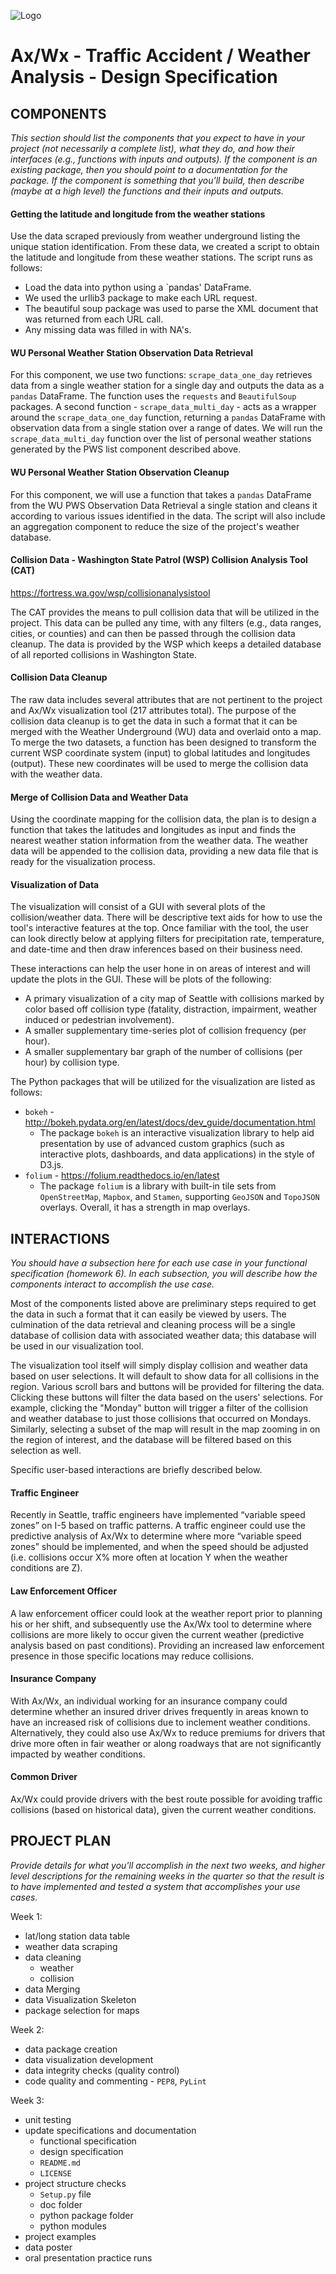 ![Logo](https://raw.githubusercontent.com/rexthompson/Ax-Wx/master/images/Logo.png "Logo")


Ax/Wx - Traffic Accident / Weather Analysis - Design Specification
==================================================================


COMPONENTS
----------
_This section should list the components that you expect to have in your project (not necessarily a complete list), what they do, and how their interfaces (e.g., functions with inputs and outputs). If the component is an existing package, then you should point to a documentation for the package. If the component is something that you'll build, then describe (maybe at a high level) the functions and their inputs and outputs._

#### Getting the latitude and longitude from the weather stations

Use the data scraped previously from weather underground listing the unique station identification. From these data, we created a script to obtain the latitude and longitude from these weather stations. The script runs as follows:

- Load the data into python using a `pandas' DataFrame.
- We used the urllib3 package to make each URL request.
- The beautiful soup package was used to parse the XML document that was returned from each URL call.
- Any missing data was filled in with NA's.

#### WU Personal Weather Station Observation Data Retrieval

For this component, we use two functions: `scrape_data_one_day` retrieves data from a single weather station for a single day and outputs the data as a `pandas` DataFrame. The function uses the `requests` and `BeautifulSoup` packages. A second function - `scrape_data_multi_day` - acts as a wrapper around the `scrape_data_one_day` function, returning a `pandas` DataFrame with observation data from a single station over a range of dates. We will run the `scrape_data_multi_day` function over the list of personal weather stations generated by the PWS list component described above.

#### WU Personal Weather Station Observation Cleanup

For this component, we will use a function that takes a `pandas` DataFrame from the WU PWS Observation Data Retrieval a single station and cleans it according to various issues identified in the data. The script will also include an aggregation component to reduce the size of the project's weather database.

#### Collision Data - Washington State Patrol (WSP) Collision Analysis Tool (CAT)
https://fortress.wa.gov/wsp/collisionanalysistool

The CAT provides the means to pull collision data that will be utilized in the project. This data can be pulled any time, with any filters (e.g., data ranges, cities, or counties) and can then be passed through the collision data cleanup. The data is provided by the WSP which keeps a detailed database of all reported collisions in Washington State. 

#### Collision Data Cleanup

The raw data includes several attributes that are not pertinent to the project and Ax/Wx visualization tool (217 attributes total). The purpose of the collision data cleanup is to get the data in such a format that it can be merged with the Weather Underground (WU) data and overlaid onto a map. To merge the two datasets, a function has been designed to transform the current WSP coordinate system (input) to global latitudes and longitudes (output). These new coordinates will be used to merge the collision data with the weather data.

#### Merge of Collision Data and Weather Data

Using the coordinate mapping for the collision data, the plan is to design a function that takes the latitudes and longitudes as input and finds the nearest weather station information from the weather data. The weather data will be appended to the collision data, providing a new data file that is ready for the visualization process.

#### Visualization of Data

The visualization will consist of a GUI with several plots of the collision/weather data.  There will be descriptive text aids for how to use the tool's interactive features at the top.  Once familiar with the tool, the user can look directly below at applying filters for precipitation rate, temperature, and date-time and then draw inferences based on their business need.

These interactions can help the user hone in on areas of interest and will update the plots in the GUI.  These will be plots of the following:

- A primary visualization of a city map of Seattle with collisions marked by color based off collision type (fatality, distraction, impairment, weather induced or pedestrian involvement).
- A smaller supplementary time-series plot of collision frequency (per hour).
- A smaller supplementary bar graph of the number of collisions (per hour) by collision type.

The Python packages that will be utilized for the visualization are listed as follows:

- `bokeh` - http://bokeh.pydata.org/en/latest/docs/dev_guide/documentation.html
	- The package `bokeh` is an interactive visualization library to help aid presentation by use of advanced custom graphics (such as interactive plots, dashboards, and data applications) in the style of D3.js.
- `folium` - https://folium.readthedocs.io/en/latest
	- The package `folium` is a library with built-in tile sets from `OpenStreetMap`, `Mapbox`, and `Stamen`, supporting `GeoJSON` and `TopoJSON` overlays. Overall, it has a strength in map overlays.


INTERACTIONS
------------
_You should have a subsection here for each use case in your functional specification (homework 6). In each subsection, you will describe how the components interact to accomplish the use case._

Most of the components listed above are preliminary steps required to get the data in such a format that it can easily be viewed by users. The culmination of the data retrieval and cleaning process will be a single database of collision data with associated weather data; this database will be used in our visualization tool.

The visualization tool itself will simply display collision and weather data based on user selections. It will default to show data for all collisions in the region. Various scroll bars and buttons will be provided for filtering the data. Clicking these buttons will filter the data based on the users' selections. For example, clicking the "Monday" button will trigger a filter of the collision and weather database to just those collisions that occurred on Mondays. Similarly, selecting a subset of the map will result in the map zooming in on the region of interest, and the database will be filtered based on this selection as well.

Specific user-based interactions are briefly described below.

#### Traffic Engineer

Recently in Seattle, traffic engineers have implemented “variable speed zones” on I-5 based on traffic patterns. A traffic engineer could use the predictive analysis of Ax/Wx to determine where more “variable speed zones” should be implemented, and when the speed should be adjusted (i.e. collisions occur X% more often at location Y when the weather conditions are Z).

#### Law Enforcement Officer

A law enforcement officer could look at the weather report prior to planning his or her shift, and subsequently use the Ax/Wx tool to determine where collisions are more likely to occur given the current weather (predictive analysis based on past conditions). Providing an increased law enforcement presence in those specific locations may reduce collisions.

#### Insurance Company

With Ax/Wx, an individual working for an insurance company could determine whether an insured driver drives frequently in areas known to have an increased risk of collisions due to inclement weather conditions. Alternatively, they could also use Ax/Wx to reduce premiums for drivers that drive more often in fair weather or along roadways that are not significantly impacted by weather conditions.

#### Common Driver

Ax/Wx could provide drivers with the best route possible for avoiding traffic collisions (based on historical data), given the current weather conditions.


PROJECT PLAN
------------
_Provide details for what you'll accomplish in the next two weeks, and higher level descriptions for the remaining weeks in the quarter so that the result is to have implemented and tested a system that accomplishes your use cases._

Week 1:

- lat/long station data table
- weather data scraping
- data cleaning
	- weather
	- collision
- data Merging
- data Visualization Skeleton
- package selection for maps

Week 2:

- data package creation
- data visualization development
- data integrity checks (quality control)
- code quality and commenting - `PEP8`, `PyLint`

Week 3:

- unit testing
- update specifications and documentation
	 - functional specification
	 - design specification
	 - `README.md`
	 - `LICENSE`
- project structure checks
	- `Setup.py` file
	- doc folder
	- python package folder
	- python modules
- project examples
- data poster
- oral presentation practice runs
